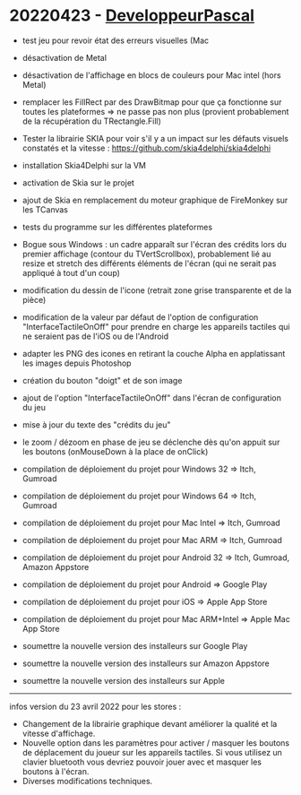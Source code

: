 # 20220423 - [DeveloppeurPascal](https://github.com/DeveloppeurPascal)

* test jeu pour revoir état des erreurs visuelles (Mac
* désactivation de Metal
* désactivation de l'affichage en blocs de couleurs pour Mac intel (hors Metal)
* remplacer les FillRect par des DrawBitmap pour que ça fonctionne sur toutes les plateformes
=> ne passe pas non plus (provient probablement de la récupération du TRectangle.Fill)
* Tester la librairie SKIA pour voir s'il y a un impact sur les défauts visuels constatés et la vitesse : https://github.com/skia4delphi/skia4delphi
* installation Skia4Delphi sur la VM
* activation de Skia sur le projet
* ajout de Skia en remplacement du moteur graphique de FireMonkey sur les TCanvas
* tests du programme sur les différentes plateformes
* Bogue sous Windows : un cadre  apparaît sur l'écran des crédits lors du premier affichage (contour du TVertScrollbox), probablement lié au resize et stretch des différents éléments de l'écran (qui ne serait pas appliqué à tout d'un coup)
* modification du dessin de l'icone (retrait zone grise transparente et de la pièce)
* modification de la valeur par défaut de l'option de configuration "InterfaceTactileOnOff" pour prendre en charge les appareils tactiles qui ne seraient pas de l'iOS ou de l'Android
* adapter les PNG des icones en retirant la couche Alpha en applatissant les images depuis Photoshop
* création du bouton "doigt" et de son image
* ajout de l'option "InterfaceTactileOnOff" dans l'écran de configuration du jeu
* mise à jour du texte des "crédits du jeu"
* le zoom / dézoom en phase de jeu se déclenche dès qu'on appuit sur les boutons (onMouseDown à la place de onClick)

* compilation de déploiement du projet pour Windows 32 => Itch, Gumroad
* compilation de déploiement du projet pour Windows 64 => Itch, Gumroad
* compilation de déploiement du projet pour Mac Intel => Itch, Gumroad
* compilation de déploiement du projet pour Mac ARM => Itch, Gumroad
* compilation de déploiement du projet pour Android 32 => Itch, Gumroad, Amazon Appstore
* compilation de déploiement du projet pour Android => Google Play
* compilation de déploiement du projet pour iOS => Apple App Store
* compilation de déploiement du projet pour Mac ARM+Intel => Apple Mac App Store
* soumettre la nouvelle version des installeurs sur Google Play
* soumettre la nouvelle version des installeurs sur Amazon Appstore
* soumettre la nouvelle version des installeurs sur Apple

-----

infos version du 23 avril 2022 pour les stores :

* Changement de la librairie graphique devant améliorer la qualité et la vitesse d'affichage.
* Nouvelle option dans les paramètres pour activer / masquer les boutons de déplacement du joueur sur les appareils tactiles. Si vous utilisez un clavier bluetooth vous devriez pouvoir jouer avec et masquer les boutons à l'écran.
* Diverses modifications techniques.
